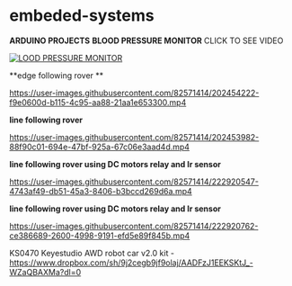 # embeded-systems
**ARDUINO PROJECTS**
**BLOOD PRESSURE MONITOR**
CLICK TO SEE VIDEO

[![LOOD PRESSURE MONITOR](https://img.youtube.com/vi/ghklScLfzjY/0.jpg)](https://www.youtube.com/watch?v=ghklScLfzjY)


**edge following rover **





https://user-images.githubusercontent.com/82571414/202454222-f9e0600d-b115-4c95-aa88-21aa1e653300.mp4



**line following rover**

https://user-images.githubusercontent.com/82571414/202453982-88f90c01-694e-47bf-925a-67c06e3aad4d.mp4

**line following rover using DC motors relay and Ir sensor**


https://user-images.githubusercontent.com/82571414/222920547-4743af49-db51-45a3-8406-b3bccd269d6a.mp4




**line following rover using DC motors relay and Ir sensor**





https://user-images.githubusercontent.com/82571414/222920762-ce386689-2600-4998-9191-efd5e89f845b.mp4






KS0470 Keyestudio AWD robot car v2.0 kit  - https://www.dropbox.com/sh/9j2cegb9jf9olaj/AADFzJ1EEKSKtJ_-WZaQBAXMa?dl=0 

